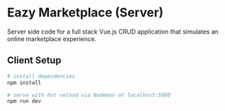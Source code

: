 # Eazy Marketplace (Server)

Server side code for a full stack Vue.js CRUD application that simulates an online marketplace experience.

## Client Setup

``` bash
# install dependencies
npm install

# serve with hot reload via Nodemon at localhost:5000
npm run dev

```
